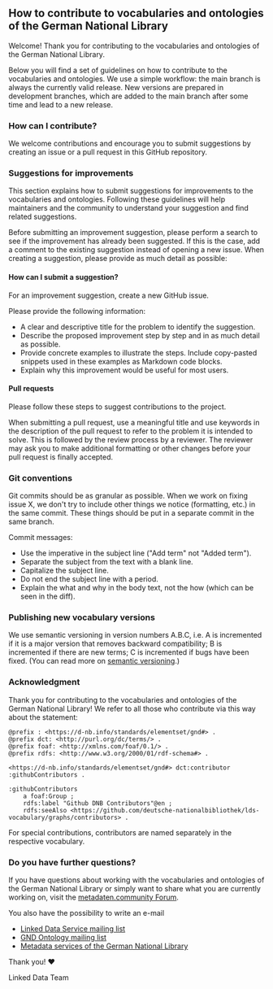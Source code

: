 ## How to contribute to vocabularies and ontologies of the German National Library

Welcome! Thank you for contributing to the vocabularies and ontologies of the German National Library.

Below you will find a set of guidelines on how to contribute to the vocabularies and ontologies. We use a simple workflow: the main branch is always the currently valid release. New versions are prepared in development branches, which are added to the main branch after some time and lead to a new release. 

### How can I contribute?

We welcome contributions and encourage you to submit suggestions by creating an issue or a pull request in this GitHub repository.

### Suggestions for improvements

This section explains how to submit suggestions for improvements to the vocabularies and ontologies. Following these guidelines will help maintainers and the community to understand your suggestion and find related suggestions.

Before submitting an improvement suggestion, please perform a search to see if the improvement has already been suggested. If this is the case, add a comment to the existing suggestion instead of opening a new issue. When creating a suggestion, please provide as much detail as possible:

#### How can I submit a suggestion?

For an improvement suggestion, create a new GitHub issue.

Please provide the following information:

- A clear and descriptive title for the problem to identify the suggestion.
- Describe the proposed improvement step by step and in as much detail as possible.
- Provide concrete examples to illustrate the steps. Include copy-pasted snippets used in these examples as Markdown code blocks.
- Explain why this improvement would be useful for most users.

#### Pull requests

Please follow these steps to suggest contributions to the project.

When submitting a pull request, use a meaningful title and use keywords in the description of the pull request to refer to the problem it is intended to solve. This is followed by the review process by a reviewer. The reviewer may ask you to make additional formatting or other changes before your pull request is finally accepted.

### Git conventions

Git commits should be as granular as possible. When we work on fixing issue X, we don't try to include other things we notice (formatting, etc.) in the same commit. These things should be put in a separate commit in the same branch. 

Commit messages:
- Use the imperative in the subject line ("Add term" not "Added term").
- Separate the subject from the text with a blank line.
- Capitalize the subject line.
- Do not end the subject line with a period.
- Explain the what and why in the body text, not the how (which can be seen in the diff).

### Publishing new vocabulary versions

We use semantic versioning in version numbers A.B.C, i.e. A is incremented if it is a major version that removes backward compatibility; B is incremented if there are new terms; C is incremented if bugs have been fixed. (You can read more on [semantic versioning](https://semver.org/).)

### Acknowledgment

Thank you for contributing to the vocabularies and ontologies of the German National Library! We refer to all those who contribute via this way about the statement:
```
@prefix : <https://d-nb.info/standards/elementset/gnd#> .
@prefix dct: <http://purl.org/dc/terms/> .
@prefix foaf: <http://xmlns.com/foaf/0.1/> .
@prefix rdfs: <http://www.w3.org/2000/01/rdf-schema#> .

<https://d-nb.info/standards/elementset/gnd#> dct:contributor :githubContributors .

:githubContributors
    a foaf:Group ;
    rdfs:label "Github DNB Contributors"@en ;
    rdfs:seeAlso <https://github.com/deutsche-nationalbibliothek/lds-vocabulary/graphs/contributors> .
```
For special contributions, contributors are named separately in the respective vocabulary.

### Do you have further questions?

If you have questions about working with the vocabularies and ontologies of the German National Library or simply want to share what you are currently working on, visit the [metadaten.community Forum](https://metadaten.community/).

You also have the possibility to write an e-mail
  * [Linked Data Service mailing list](mailto:lds@lists.dnb.de)
  * [GND Ontology mailing list](mailto:gnd-ontology@lists.dnb.de)
  * [Metadata services of the German National Library](mailto:metadatendienste@dnb.de) 


Thank you! :heart: 

Linked Data Team
